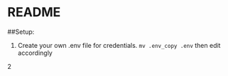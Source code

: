 # README

##Setup:
1. Create your own .env file for credentials.
  `mv .env_copy .env`
  then edit accordingly

2